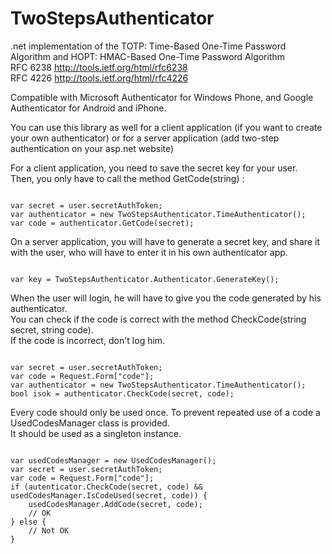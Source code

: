 TwoStepsAuthenticator
=====================

.net implementation of the TOTP: Time-Based One-Time Password Algorithm and HOPT: HMAC-Based One-Time Password Algorithm<br/>
RFC 6238 http://tools.ietf.org/html/rfc6238<br>
RFC 4226 http://tools.ietf.org/html/rfc4226

Compatible with Microsoft Authenticator for Windows Phone, and Google Authenticator for Android and iPhone.

You can use this library as well for a client application (if you want to create your own authenticator) or for a server application (add two-step authentication on your asp.net website)

For a client application, you need to save the secret key for your user. <br/>
Then, you only have to call the method GetCode(string) :

<pre><code>
var secret = user.secretAuthToken;
var authenticator = new TwoStepsAuthenticator.TimeAuthenticator();
var code = authenticator.GetCode(secret);
</code></pre>

On a server application, you will have to generate a secret key, and share it with the user, who will have to enter it in his own authenticator app.

<pre><code>
var key = TwoStepsAuthenticator.Authenticator.GenerateKey();
</code></pre>

When the user will login, he will have to give you the code generated by his authenticator.<br/>
You can check if the code is correct with the method CheckCode(string secret, string code).<br/>
If the code is incorrect, don't log him.

<pre><code>
var secret = user.secretAuthToken;
var code = Request.Form["code"];
var authenticator = new TwoStepsAuthenticator.TimeAuthenticator();
bool isok = authenticator.CheckCode(secret, code);
</code></pre>

Every code should only be used once. To prevent repeated use of a code a UsedCodesManager class is provided.<br>
It should be used as a singleton instance.

<pre><code>
var usedCodesManager = new UsedCodesManager();
var secret = user.secretAuthToken;
var code = Request.Form["code"];
if (autenticator.CheckCode(secret, code) && usedCodesManager.IsCodeUsed(secret, code)) {
	usedCodesManager.AddCode(secret, code);
    // OK
} else {
	// Not OK
}
</code></pre>